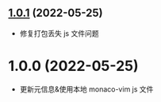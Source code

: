 ## [1.0.1](https://github.com/zhyipeng/yank-note-extension-vim-mode/compare/v1.0.0...v1.0.1) (2022-05-25)
- 修复打包丢失 js 文件问题

# 1.0.0 (2022-05-25)
- 更新元信息&使用本地 monaco-vim js 文件
